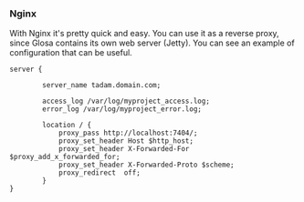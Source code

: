 ### Nginx

With Nginx it's pretty quick and easy. You can use it as a reverse proxy, since Glosa contains its own web server (Jetty). You can see an example of configuration that can be useful.

``` shell
server {

        server_name tadam.domain.com;

        access_log /var/log/myproject_access.log;
        error_log /var/log/myproject_error.log;

        location / {
            proxy_pass http://localhost:7404/;
            proxy_set_header Host $http_host;
            proxy_set_header X-Forwarded-For $proxy_add_x_forwarded_for;
            proxy_set_header X-Forwarded-Proto $scheme;
            proxy_redirect  off;
        }
}
```
